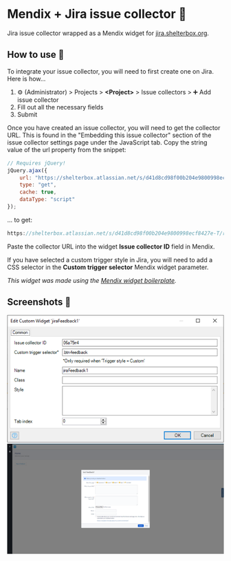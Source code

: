 # Mendix + Jira issue collector 🎒
Jira issue collector wrapped as a Mendix widget for [jira.shelterbox.org](https://jira.shelterbox.org/).

## How to use 🔧
To integrate your issue collector, you will need to first create one on Jira. Here is how...

1. ⚙ (Administrator) > Projects > **\<Project\>** > Issue collectors > ➕ Add issue collector
2. Fill out all the necessary fields
3. Submit

Once you have created an issue collector, you will need to get the collector URL. This is found in the "Embedding this issue collector" section of the issue collector settings page under the JavaScript tab. Copy the string value of the url property from the snippet:

```JavaScript
// Requires jQuery!
jQuery.ajax({
    url: "https://shelterbox.atlassian.net/s/d41d8cd98f00b204e9800998ecf8427e-T/r5gghz/b/3/e73395c53c3b10fde2303f4bf74ffbf6/_/download/batch/com.atlassian.jira.collector.plugin.jira-issue-collector-plugin:issuecollector-embededjs/com.atlassian.jira.collector.plugin.jira-issue-collector-plugin:issuecollector-embededjs.js?locale=en-GB&collectorId=fc1106d0",
    type: "get",
    cache: true,
    dataType: "script"
});

```
... to get:
```JavaScript
https://shelterbox.atlassian.net/s/d41d8cd98f00b204e9800998ecf8427e-T/r5gghz/b/3/e73395c53c3b10fde2303f4bf74ffbf6/_/download/batch/com.atlassian.jira.collector.plugin.jira-issue-collector-plugin:issuecollector-embededjs/com.atlassian.jira.collector.plugin.jira-issue-collector-plugin:issuecollector-embededjs.js?locale=en-GB&collectorId=fc1106d0
```

Paste the collector URL into the widget **Issue collector ID** field in Mendix.

If you have selected a custom trigger style in Jira, you will need to add a CSS selector in the **Custom trigger selector** Mendix widget parameter.

*This widget was made using the [Mendix widget boilerplate](https://github.com/mendix/AppStoreWidgetBoilerplate/).*

## Screenshots 📸
![Mendix parameters](/assets/example1.png?raw=true "Example 1")
![Working example](/assets/example2.png?raw=true "Example 2")
